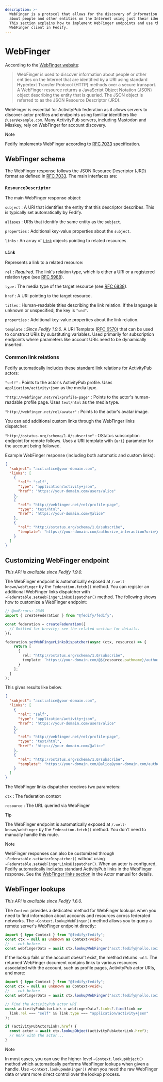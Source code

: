 ```yaml
---
description: >-
  WebFinger is a protocol that allows for the discovery of information
  about people and other entities on the Internet using just their identifier.
  This section explains how to implement WebFinger endpoints and use the
  WebFinger client in Fedify.
---
```


WebFinger
=========

According to the [WebFinger website]:

 > WebFinger is used to discover information about people or other entities 
 > on the Internet that are identified by a URI using standard 
 > Hypertext Transfer Protocol (HTTP) methods over a secure transport.
 > A WebFinger resource returns a JavaScript Object Notation (JSON) object
 > describing the entity that is queried. The JSON object is referred to as
 > the JSON Resource Descriptor (JRD).

WebFinger is essential for ActivityPub federation as it allows servers to
discover actor profiles and endpoints using familiar identifiers like
`@user@example.com`. Many ActivityPub servers, including Mastodon and Misskey,
rely on WebFinger for account discovery.

> [!NOTE]
> Fedify implements WebFinger according to [RFC 7033] specification.

[WebFinger website]: https://webfinger.net/
[RFC 7033]: https://datatracker.ietf.org/doc/html/rfc7033

WebFinger schema
----------------

The WebFinger response follows the JSON Resource Descriptor (JRD) format
as defined in [RFC 7033]. The main interfaces are:

### `ResourceDescriptor`

The main WebFinger response object:

`subject`
:   A URI that identifies the entity that this descriptor describes.
    This is typically set automatically by Fedify.

`aliases`
:   URIs that identify the same entity as the `subject`.

`properties`
:   Additional key-value properties about the `subject`.

`links`
:   An array of [`Link`] objects pointing to related resources.

### `Link`

Represents a link to a related resource:

`rel`
:   *Required.* The link's relation type, which is either a URI or a
    registered relation type (see [RFC 5988]).

`type`
:   The media type of the target resource (see [RFC 6838]).

`href`
:   A URI pointing to the target resource.

`titles`
:   Human-readable titles describing the link relation. If the language is
    unknown or unspecified, the key is `"und"`.

`properties`
:   Additional key-value properties about the link relation.

`template`
:   *Since Fedify 1.9.0.* A URI Template ([RFC 6570]) that can be used to
    construct URIs by substituting variables. Used primarily for subscription
    endpoints where parameters like account URIs need to be dynamically inserted.

### Common link relations

Fedify automatically includes these standard link relations for ActivityPub actors:

`"self"`
:   Points to the actor's ActivityPub profile. Uses `application/activity+json`
    as the media type.

`"http://webfinger.net/rel/profile-page"`
:   Points to the actor's human-readable profile page. Uses `text/html` as the
    media type.

`"http://webfinger.net/rel/avatar"`
:   Points to the actor's avatar image.

You can add additional custom links through the WebFinger links dispatcher:

`"http://ostatus.org/schema/1.0/subscribe"`
:   OStatus subscription endpoint for remote follows. Uses a URI template
    with `{uri}` parameter for the account being followed.

Example WebFinger response (including both automatic and custom links):

~~~~ json
{
  "subject": "acct:alice@your-domain.com",
  "links": [
    {
      "rel": "self",
      "type": "application/activity+json", 
      "href": "https://your-domain.com/users/alice"
    },
    {
      "rel": "http://webfinger.net/rel/profile-page",
      "type": "text/html",
      "href": "https://your-domain.com/@alice"
    },
    {
      "rel": "http://ostatus.org/schema/1.0/subscribe",
      "template": "https://your-domain.com/authorize_interaction?uri={uri}"
    }
  ]
}
~~~~

[`Link`]: https://jsr.io/@fedify/fedify/doc/webfinger/~/Link
[RFC 5988]: https://datatracker.ietf.org/doc/html/rfc5988
[RFC 6838]: https://datatracker.ietf.org/doc/html/rfc6838
[RFC 6570]: https://datatracker.ietf.org/doc/html/rfc6570

Customizing WebFinger endpoint
------------------------------

*This API is available since Fedify 1.9.0.*

The WebFinger endpoint is automatically exposed at `/.well-known/webfinger` 
by the `Federation.fetch()` method. You can register an additional WebFinger 
links dispatcher with `~Federatable.setWebFingerLinksDispatcher()` method.
The following shows how to customize a WebFinger endpoint:

~~~~ typescript twoslash
// @noErrors: 2345
import { createFederation } from "@fedify/fedify";

const federation = createFederation({
  // Omitted for brevity; see the related section for details.
});

federation.setWebFingerLinksDispatcher(async (ctx, resource) => {
    return [
      {
        rel: "http://ostatus.org/schema/1.0/subscribe",
        template: `https://your-domain.com/@${resource.pathname}/authorize_interaction?uri={uri}`
      }
    ];
  }
);
~~~~

This gives results like below:

~~~~json
{
  "subject": "acct:alice@your-domain.com",
  "links": [
    {
      "rel": "self",
      "type": "application/activity+json", 
      "href": "https://your-domain.com/users/alice"
    },
    {
      "rel": "http://webfinger.net/rel/profile-page",
      "type": "text/html",
      "href": "https://your-domain.com/@alice"
    },
    {
      "rel": "http://ostatus.org/schema/1.0/subscribe",
      "template": "https://your-domain.com/@alice@your-domain.com/authorize_interaction?uri={uri}"
    }
  ]
}
~~~~


The WebFinger links dispatcher receives two parameters:

`ctx`
:   The federation context

`resource`
:   The URL queried via WebFinger

> [!TIP]
> The WebFinger endpoint is automatically exposed at `/.well-known/webfinger`
> by the `Federation.fetch()` method. You don't need to manually handle this
> route.

> [!NOTE]
> WebFinger responses can also be customized through 
> `~Federatable.setActorDispatcher()` without using 
> `~Federatable.setWebFingerLinksDispatcher()`. When an actor is configured,
> Fedify automatically includes standard ActivityPub links in the WebFinger 
> response. See the [WebFinger links section](./actor.md#webfinger-links) 
> in the Actor manual for details.

WebFinger lookups
-----------------

*This API is available since Fedify 1.6.0.*

The `Context` provides a dedicated method for WebFinger lookups when you need
to find information about accounts and resources across federated networks.
The `~Context.lookupWebFinger()` method allows you to query a remote server's
WebFinger endpoint directly:

~~~~ typescript twoslash
import { type Context } from "@fedify/fedify";
const ctx = null as unknown as Context<void>;
// ---cut-before---
const webfingerData = await ctx.lookupWebFinger("acct:fedify@hollo.social");
~~~~

If the lookup fails or the account doesn't exist, the method returns `null`.
The returned WebFinger document contains links to various resources associated
with the account, such as profile pages, ActivityPub actor URIs, and more:

~~~~ typescript twoslash
import { type Context } from "@fedify/fedify";
const ctx = null as unknown as Context<void>;
// ---cut-before---
const webfingerData = await ctx.lookupWebFinger("acct:fedify@hollo.social");

// Find the ActivityPub actor URI
const activityPubActorLink = webfingerData?.links?.find(link =>
  link.rel === "self" && link.type === "application/activity+json"
);

if (activityPubActorLink?.href) {
  const actor = await ctx.lookupObject(activityPubActorLink.href);
  // Work with the actor...
}
~~~~

> [!NOTE]
> In most cases, you can use the higher-level `~Context.lookupObject()` method
> which automatically performs WebFinger lookups when given a handle.
> Use `~Context.lookupWebFinger()` when you need the raw WebFinger data or
> want more direct control over the lookup process.
